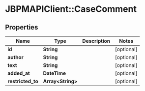 # JBPMAPIClient::CaseComment

## Properties
Name | Type | Description | Notes
------------ | ------------- | ------------- | -------------
**id** | **String** |  | [optional] 
**author** | **String** |  | [optional] 
**text** | **String** |  | [optional] 
**added_at** | **DateTime** |  | [optional] 
**restricted_to** | **Array&lt;String&gt;** |  | [optional] 



